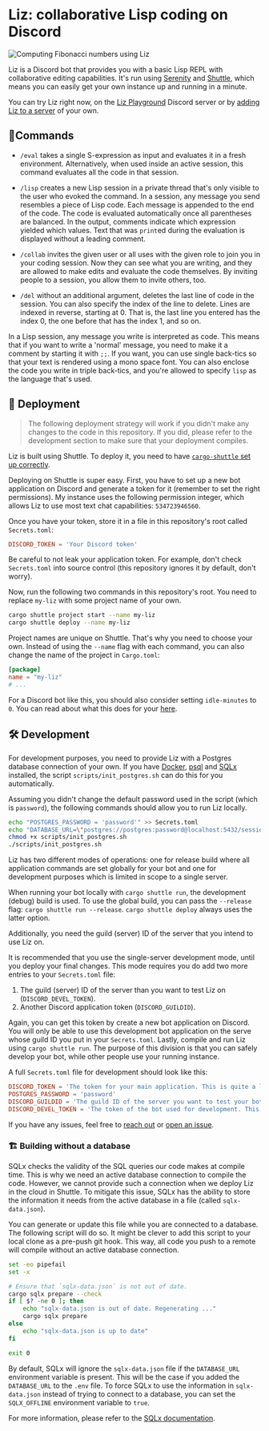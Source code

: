 # Liz: collaborative Lisp coding on Discord

![Computing Fibonacci numbers using Liz](.assets/liz-fib.png)

Liz is a Discord bot that provides you with a basic Lisp REPL with collaborative editing capabilities. It's run using [Serenity](https://github.com/serenity-rs/serenity) and [Shuttle](https://github.com/shuttle-hq/shuttle), which means you can easily get your own instance up and running in a minute.

You can try Liz right now, on the [Liz Playground](https://discord.gg/bdM34npb) Discord server or by [adding Liz to a server](https://discord.com/api/oauth2/authorize?client_id=1128674616483778661&permissions=534723950656&scope=bot) of your own.

## 🦾Commands

* `/eval` takes a single S-expression as input and evaluates it in a fresh environment. Alternatively, when used inside an active session, this command evaluates all the code in that session.

* `/lisp` creates a new Lisp session in a private thread that's only visible to the user who evoked the command. In a session, any message you send resembles a piece of Lisp code. Each message is appended to the end of the code. The code is evaluated automatically once all parentheses are balanced. In the output, comments indicate which expression yielded which values. Text that was `print`ed during the evaluation is displayed without a leading comment.

* `/collab` invites the given user or all uses with the given role to join you in your coding session. Now they can see what you are writing, and they are allowed to make edits and evaluate the code themselves. By inviting people to a session, you allow them to invite others, too.

* `/del` without an additional argument, deletes the last line of code in the session. You can also specify the index of the line to delete. Lines are indexed in reverse, starting at 0. That is, the last line you entered has the index 0, the one before that has the index 1, and so on.


In a Lisp session, any message you write is interpreted as code. This means that if you want to write a 'normal' message, you need to make it a comment by starting it with `;;`. If you want, you can use single back-tics so that your text is rendered using a mono space font. You can also enclose the code you write in triple back-tics, and you're allowed to specify `lisp` as the language that's used.

## 🚀 Deployment

> The following deployment strategy will work if you didn't make any changes to the code in this repository. If you did, please refer to the development section to make sure that your deployment compiles.

Liz is built using Shuttle. To deploy it, you need to have [`cargo-shuttle` set up correctly](https://docs.shuttle.rs/getting-started/installation).

Deploying on Shuttle is super easy. First, you have to set up a new bot application on Discord and generate a token for it (remember to set the right permissions). My instance uses the following permission integer, which allows Liz to use most text chat capabilities: `534723946560`.

Once you have your token, store it in a file in this repository's root called `Secrets.toml`:

``` toml
DISCORD_TOKEN = 'Your Discord token'
```

Be careful to not leak your application token. For example, don't check `Secrets.toml` into source control (this repository ignores it by default, don't worry).

Now, run the following two commands in this repository's root. You need to replace `my-liz` with some project name of your own.

``` sh
cargo shuttle project start --name my-liz
cargo shuttle deploy --name my-liz
```

Project names are unique on Shuttle. That's why you need to choose your own. Instead of using the `--name` flag with each command, you can also change the name of the project in `Cargo.toml`:

``` toml
[package]
name = "my-liz"
# ...
```

For a Discord bot like this, you should also consider setting `idle-minutes` to `0`. You can read about what this does for your [here](https://docs.shuttle.rs/getting-started/idle-projects).

## 🛠️ Development

For development purposes, you need to provide Liz with a Postgres database connection of your own. If you have [Docker](https://docs.docker.com/desktop/), [psql](https://www.postgresql.org/docs/current/app-psql.html) and [SQLx](https://crates.io/crates/sqlx-cli) installed, the script `scripts/init_postgres.sh` can do this for you automatically.

Assuming you didn't change the default password used in the script (which is `password`), the following commands should allow you to run Liz locally.

``` sh
echo "POSTGRES_PASSWORD = 'password'" >> Secrets.toml
echo "DATABASE_URL=\"postgres://postgres:password@localhost:5432/sessions\"" >> .env
chmod +x scripts/init_postgres.sh
./scripts/init_postgres.sh
```

Liz has two different modes of operations: one for release build where all application commands are set globally for your bot and one for development purposes which is limited in scope to a single server.

When running your bot locally with `cargo shuttle run`, the development (debug) build is used. To use the global build, you can pass the `--release` flag: `cargo shuttle run --release`. `cargo shuttle deploy` always uses the latter option.


 Additionally, you need the guild (server) ID of the server that you intend to use Liz on.

It is recommended that you use the single-server development mode, until you deploy your final changes. This mode requires you do add two more entries to your `Secrets.toml` file:

1. The guild (server) ID of the server than you want to test Liz on (`DISCORD_DEVEL_TOKEN`).
2. Another Discord application token (`DISCORD_GUILDID`).

Again, you can get this token by create a new bot application on Discord. You will only be able to use this development bot application on the serve whose guild ID you put in your `Secrets.toml`. Lastly, compile and run Liz using `cargo shuttle run`. The purpose of this division is that you can safely develop your bot, while other people use your running instance.

A full `Secrets.toml` file for development should look like this:

``` toml
DISCORD_TOKEN = 'The token for your main application. This is quite a long string'
POSTGRES_PASSWORD = 'password'
DISCORD_GUILDID = 'The guild ID of the server you want to test your bot on.'
DISCORD_DEVEL_TOKEN = 'The token of the bot used for development. This bot can only be used on the server with the guild ID above.'
```

If you have any issues, feel free to [reach out](mailto:thassilo.schulze@proton.me) or [open an issue](https://github.com/thass0/liz/issues/new).

### 🏗️ Building without a database

SQLx checks the validity of the SQL queries our code makes at compile time. This is why we need an active database connection to compile the code. However, we cannot provide such a connection when we deploy Liz in the cloud in Shuttle. To mitigate this issue, SQLx has the ability to store the information it needs from the active database in a file (called `sqlx-data.json`).

You can generate or update this file while you are connected to a database. The following script will do so. It might be clever to add this script to your local clone as a pre-push git hook. This way, all code you push to a remote will compile without an active database connection.

``` sh
set -eo pipefail
set -x

# Ensure that `sqlx-data.json` is not out of date.
cargo sqlx prepare --check
if [ $? -ne 0 ]; then
    echo "sqlx-data.json is out of date. Regenerating ..."
    cargo sqlx prepare
else
    echo "sqlx-data.json is up to date"
fi

exit 0
```

By default, SQLx will ignore the `sqlx-data.json` file if the `DATABASE_URL` environment variable is present. This will be the case if you added the `DATABASE_URL` to the `.env` file. To force SQLx to use the information in `sqlx-data.json` instead of trying to connect to a database, you can set the `SQLX_OFFLINE` environment variable to `true`.

For more information, please refer to the [SQLx documentation](https://crates.io/crates/sqlx-cli).
